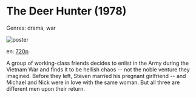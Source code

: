 # The Deer Hunter (1978)

Genres: drama, war

![poster](http://image.tmdb.org/t/p/w500/slNJESItHPqp1CENEJQUPw8d7WE.jpg)

en:
  [720p](magnet:?xt=urn:btih:C97C82C4D1FBC2B1B5606BCAC1AE967ECA96F9C6&tr=udp://glotorrents.pw:6969/announce&tr=udp://tracker.opentrackr.org:1337/announce&tr=udp://torrent.gresille.org:80/announce&tr=udp://tracker.openbittorrent.com:80&tr=udp://tracker.coppersurfer.tk:6969&tr=udp://tracker.leechers-paradise.org:6969&tr=udp://p4p.arenabg.ch:1337&tr=udp://tracker.internetwarriors.net:1337)
  


A group of working-class friends decides to enlist in the Army during the Vietnam War and finds it to be hellish chaos -- not the noble venture they imagined. Before they left, Steven married his pregnant girlfriend -- and Michael and Nick were in love with the same woman. But all three are different men upon their return.